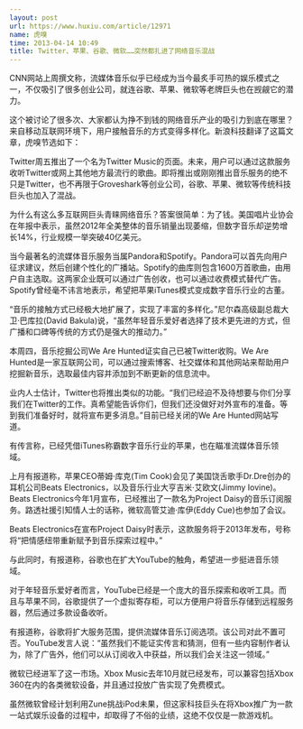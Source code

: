 ```yaml
---
layout: post
url: https://www.huxiu.com/article/12971
name: 虎嗅
time: 2013-04-14 10:49
title: Twitter、苹果、谷歌、微软……突然都扎进了网络音乐混战
---
```

CNN网站上周撰文称，流媒体音乐似乎已经成为当今最炙手可热的娱乐模式之一，不仅吸引了很多创业公司，就连谷歌、苹果、微软等老牌巨头也在觊觎它的潜力。

这个被讨论了很多次、大家都认为挣不到钱的网络音乐产业的吸引力到底在哪里？来自移动互联网环境下，用户接触音乐的方式变得多样化。新浪科技翻译了这篇文章，虎嗅节选如下：

Twitter周五推出了一个名为Twitter Music的页面。未来，用户可以通过这款服务收听Twitter或网上其他地方最流行的歌曲。即将推出或刚刚推出音乐服务的绝不只是Twitter，也不再限于Groveshark等创业公司，谷歌、苹果、微软等传统科技巨头也加入了混战。

为什么有这么多互联网巨头青睐网络音乐？答案很简单：为了钱。美国唱片业协会在年报中表示，虽然2012年全美整体的音乐销量出现萎缩，但数字音乐却逆势增长14%，行业规模一举突破40亿美元。

当今最著名的流媒体音乐服务当属Pandora和Spotify。Pandora可以首先向用户征求建议，然后创建个性化的广播站。Spotify的曲库则包含1600万首歌曲，由用户自主选取。这两家企业既可以通过广告创收，也可以通过收费模式替代广告。Spotify曾经毫不讳言地表示，希望把苹果iTunes模式变成数字音乐行业的古董。

“音乐的接触方式已经极大地扩展了，实现了丰富的多样化。”尼尔森高级副总裁大卫·巴库拉(David Bakula)说，“虽然年轻音乐爱好者选择了技术更先进的方式，但广播和口碑等传统的方式仍是强大的推动力。”

本周四，音乐挖掘公司We Are Hunted证实自己已被Twitter收购。We Are Hunted是一家互联网公司，可以通过搜索博客、社交媒体和其他网站来帮助用户挖掘新音乐，选取最佳内容并添加到不断更新的信息流中。

业内人士估计，Twitter也将推出类似的功能。“我们已经迫不及待想要与你们分享我们在Twitter的工作。真希望能告诉你们，但我们还没做好对外宣布的准备。等到我们准备好时，就将宣布更多消息。”目前已经关闭的We Are Hunted网站写道。

有传言称，已经凭借iTunes称霸数字音乐行业的苹果，也在瞄准流媒体音乐领域。

上月有报道称，苹果CEO蒂姆·库克(Tim Cook)会见了美国饶舌歌手Dr.Dre创办的耳机公司Beats Electronics，以及音乐行业大亨吉米·艾欧文(Jimmy Iovine)。Beats Electronics今年1月宣布，已经推出了一款名为Project Daisy的音乐订阅服务。路透社援引知情人士的话称，微软高管艾迪·库伊(Eddy Cue)也参加了会议。

Beats Electronics在宣布Project Daisy时表示，这款服务将于2013年发布，号称将“把情感纽带重新赋予到音乐探索过程中。”

与此同时，有报道称，谷歌也在扩大YouTube的触角，希望进一步挺进音乐领域。

对于年轻音乐爱好者而言，YouTube已经是一个庞大的音乐探索和收听工具。而且与苹果不同，谷歌提供了一个虚拟寄存柜，可以方便用户将音乐存储到远程服务器，然后通过多款设备收听。

有报道称，谷歌将扩大服务范围，提供流媒体音乐订阅选项。该公司对此不置可否。YouTube发言人说：“虽然我们不能证实传言和猜测，但有一些内容制作者认为，除了广告外，他们可以从订阅收入中获益，所以我们会关注这一领域。”

微软已经进军了这一市场。Xbox Music去年10月就已经发布，可以兼容包括Xbox 360在内的各类微软设备，并且通过投放广告实现了免费模式。

虽然微软曾经计划利用Zune挑战iPod未果，但这家科技巨头在将Xbox推广为一款一站式娱乐设备的过程中，却取得了不俗的业绩，这绝不仅仅是一款游戏机。

